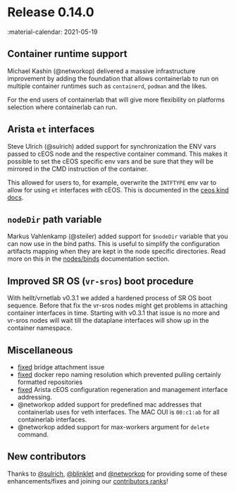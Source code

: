 # Release 0.14.0
:material-calendar: 2021-05-19

## Container runtime support
Michael Kashin (@networkop) delivered a massive infrastructure improvement by adding the foundation that allows containerlab to run on multiple container runtimes such as `containerd`, `podman` and the likes.

For the end users of containerlab that will give more flexibility on platforms selection where containerlab can run.

## Arista `et` interfaces
Steve Ulrich (@sulrich) added support for synchronization the ENV vars passed to cEOS node and the respective container command. This makes it possible to set the cEOS specific env vars and be sure that they will be mirrored in the CMD instruction of the container.

This allowed for users to, for example, overwrite the `INTFTYPE` env var to allow for using `et` interfaces with cEOS. This is documented in the [ceos kind docs](../manual/kinds/ceos.md).


## `nodeDir` path variable
Markus Vahlenkamp (@steiler) added support for `$nodeDir` variable that you can now use in the bind paths. This is useful to simplify the configuration artifacts mapping when they are kept in the node specific directories. Read more on this in the [nodes/binds](../manual/nodes.md#binds) documentation section.

## Improved SR OS (`vr-sros`) boot procedure
With hellt/vrnetlab v0.3.1 we added a hardened process of SR OS boot sequence. Before that fix the vr-sros nodes might get problems in attaching container interfaces in time. Starting with v0.3.1 that issue is no more and vr-sros nodes will wait till the dataplane interfaces will show up in the container namespace.

## Miscellaneous
* [fixed](https://github.com/srl-labs/containerlab/commit/dbbd248591036c1e8263132e35743af2dacc6a4c) bridge attachment issue
* [fixed](https://github.com/srl-labs/containerlab/commit/c1d64ff538aadcabbe1bd5f2920ed40a198177ec) docker repo naming resolution which prevented pulling certainly formatted repositories
* [fixed](https://github.com/srl-labs/containerlab/commit/edc72080eab97aa809485ba4823e570cc5898e17) Arista cEOS configuration regeneration and management interface addressing.
* @networkop added support for predefined mac addresses that containerlab uses for veth interfaces. The MAC OUI is `00:c1:ab` for all containerlab interfaces.
* @networkop added support for max-workers argument for `delete` command.

## New contributors
Thanks to [@sulrich](https://github.com/sulrich), [@blinklet](https://github.com/blinklet) and [@networkop](https://github.com/networkop) for providing some of these enhancements/fixes and joining our [contributors ranks](https://github.com/srl-labs/containerlab/graphs/contributors)!